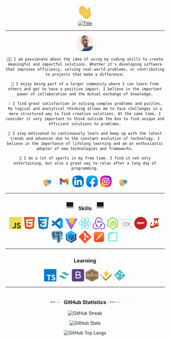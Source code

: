 <div align="center">

<a href="https://github.com/BenjaMura"><img src="images/Wave.gif" alt="Wave" width="50" title="Welcome!"/></a>
<br/>
<a href="https://github.com/BenjaMura"><img src="https://readme-typing-svg.herokuapp.com?font=Murecho&size=32&center=true&pause=1000&width=435&lines=Hi!+I'm+Benjamin;Full+Stack+Web+Developer" alt="Title" title="Hi, there!"/></a>

---

<a href="https://github.com/BenjaMura"><img src="images/BenjaMura.png" alt="BenjaMura" width="50" title="Nice pic right?"/></a>

```
👨‍💻 I am passionate about the idea of using my coding skills to create meaningful and impactful solutions. Whether it's developing software that improves efficiency, solving real-world problems, or contributing to projects that make a difference.
```
```
🤝 I enjoy being part of a larger community where I can learn from others and get to have a positive impact. I believe in the important power of collaboration and the mutual exchange of knowledge.
```
```
💡 I find great satisfaction in solving complex problems and puzzles. My logical and analytical thinking allows me to face challenges in a more structured way to find creative solutions. At the same time, I consider it very important to think outside the box to find unique and efficient solutions to problems.
```
```
🚀 I stay motivated to continuously learn and keep up with the latest trends and advances due to the constant evolution of technology. I believe in the importance of lifelong learning and am an enthusiastic adopter of new technologies and frameworks.
```
```
🏃 I do a lot of sports in my free time. I find it not only entertaining, but also a great way to relax after a long day of programming.
```

<a href="https://github.com/BenjaMura"><img src="images/Handshake.gif" alt="Handshake" height="40" width="60" title="Let's connect!"/></a>
<a href="mailto:benjaminmuratore1@gmail.com"><img src="images/Gmail.png" alt="Gmail" height="40" width="40" title="Gmail"/></a>
<a href="https://www.linkedin.com/in/benjamín-muratore-8a5928192"><img src="images/Linkedin.png" alt="Linkedin" height="40" width="40" title="Linkedin"/></a>
<a href="https://www.facebook.com/benjamin.muratore"><img src="images/Facebook.png" alt="Facebook" height="40" width="40" title="Facebook"/></a>
<a href="https://www.instagram.com/benjaminmuratore"><img src="images/Instagram.png" alt="Instagram" height="40" width="40" title="Instagram"/></a>
<a href="https://github.com/BenjaMura"><img src="images/Handshake.gif" alt="Handshake" height="40" width="60" title="You know where to find me!"/></a>

---

<h3> <a href="https://github.com/BenjaMura"><img src="images/Skills.webp" alt="Skills" width="30" title="My stack"></a> &nbsp Skills &nbsp <a href="https://github.com/BenjaMura"><img src="images/Skills.webp" alt="Skills" width="30" title="Take a look"> </h3>

<a href="https://developer.mozilla.org/en-US/docs/Web/JavaScript"><img src="images/Javascript.png" alt="Javascript" title="Javascript" height="40" width="40"></a>
<a href="https://developer.mozilla.org/en-US/docs/Web/HTML"><img src="images/Html.png" alt="HTML" title="HTML" height="40" width="40"></a>
<a href="https://developer.mozilla.org/en-US/docs/Web/CSS"><img src="images/Css.png" alt="CSS" title="CSS" height="40" width="40"></a>
<a href="https://code.visualstudio.com"><img src="images/VisualStudioCode.png" alt="VSCode" title="VSCode" height="40" width="40"></a>
<a href="https://vitejs.dev"><img src="images/Vite.png" alt="Vite" title="Vite" height="40" width="40"></a>
<a href="https://react.dev"><img src="images/React.png" alt="React" title="React" height="40" width="40"></a>
<a href="https://redux.js.org"><img src="images/Redux.png" alt="Redux" title="Redux" height="40" width="40"></a>
<a href="https://nodejs.org"><img src="images/Nodejs.png" alt="Nodejs" title="Nodejs" height="40" width="40"></a>
<a href="https://expressjs.com"><img src="images/Express.png" alt="Express" title="Express" height="40" width="40"></a>
<a href="https://www.npmjs.com"><img src="images/Npm.png" alt="Npm" title="Npm" height="40" width="40"></a>
<a href="https://jestjs.io"><img src="images/Jest.png" alt="Jest" title="Jest" height="40" width="40"></a>
<a href="https://www.postgresql.org"><img src="images/Postgresql.png" alt="Postgresql" title="PostgreSQL" height="40" width="40"></a>
<a href="https://sequelize.org"><img src="images/Sequelize.png" alt="Sequelize" title="Sequelize" height="40" width="40"></a>
<a href="https://git-scm.com"><img src="images/Git.png" alt="Git" title="Git" height="40" width="40"></a>
<a href="https://www.postman.com"><img src="images/Postman.png" alt="Postman" title="Postman" height="40" width="40"></a>
<a href="https://render.com"><img src="images/Render.png" alt="Render" title="Render" height="40" width="40"></a>

---

<h3> <a href="https://github.com/BenjaMura"><img src="images/Loading.gif" alt="Loading" width="40" title="Loading"></a> &nbsp Learning &nbsp <a href="https://github.com/BenjaMura"><img src="images/Loading.gif" alt="Loading" width="40" title="Coming soon!"></a> </h3>

<a href="https://www.typescriptlang.org"><img src="images/Typescript.png" alt="Typescript" title="Typescript" height="40" width="40"></a>
<a href="https://tailwindcss.com"><img src="images/Tailwind.png" alt="Tailwind" title="Tailwind" height="40" width="40"></a>
<a href="https://getbootstrap.com"><img src="images/Bootstrap.png" alt="Bootstrap" title="Bootstrap" height="40" width="40"></a>
<a href="https://mochajs.org"><img src="images/Mocha.png" alt="Mocha" title="Mocha" height="40" width="40"></a>
<a href="https://vitest.dev"><img src="images/Vitest.png" alt="Vitest" title="Vitest" height="40" width="40"></a>
<a href="https://www.netlify.com"><img src="images/Netlify.png" alt="Netlify" title="Netlify" height="40" width="40"></a>

---

<h3> <a href="https://github.com/BenjaMura"><img src="images/Bars.webp" alt="Bars" width="30" title="Stats"></a> &nbsp GitHub Statistics &nbsp <a href="https://github.com/BenjaMura"><img src="images/Bars.webp" alt="Bars" width="30" title="Keeping up"></a> </h3>

![GitHub Streak](https://streak-stats.demolab.com?user=BenjaMura&theme=ambient-gradient&hide_border=true&currStreakNum=yellow&border_radius=20&ring=gold&fire=orange&currStreakLabel=gold&card_width=700)

![GitHub Stats](https://github-readme-stats.vercel.app/api?username=BenjaMura&show_icons=true&border_radius=20&hide_border=true&hide_title=true&card_width=300&theme=one_dark_pro)

![GitHub Top Langs](https://github-readme-stats.vercel.app/api/top-langs/?username=BenjaMura&border_radius=20&hide_border=true&card_width=300&layout=compact&theme=one_dark_pro)

</div>